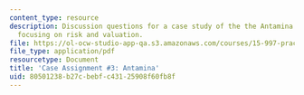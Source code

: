 ```yaml
---
content_type: resource
description: Discussion questions for a case study of the the Antamina mining complex,
  focusing on risk and valuation.
file: https://ol-ocw-studio-app-qa.s3.amazonaws.com/courses/15-997-practice-of-finance-advanced-corporate-risk-management-spring-2009/80501238b27cbebfc43125908f60fb8f_MIT15_997s09_assn03_case03.pdf
file_type: application/pdf
resourcetype: Document
title: 'Case Assignment #3: Antamina'
uid: 80501238-b27c-bebf-c431-25908f60fb8f
---
```

